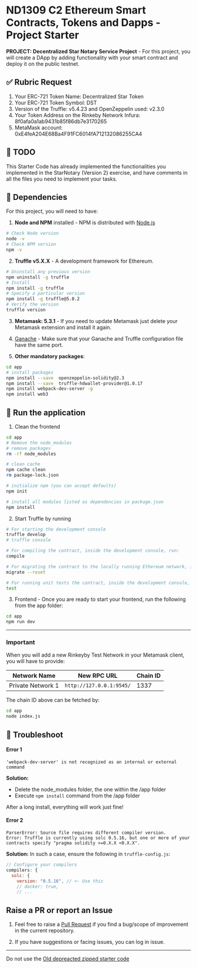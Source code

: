 # ND1309 C2 Ethereum Smart Contracts, Tokens and Dapps - Project Starter 

**PROJECT: Decentralized Star Notary Service Project** - For this project, you will create a DApp by adding functionality with your smart contract and deploy it on the public testnet.

## ✅ Rubric Request

1. Your ERC-721 Token Name: Decentralized Star Token
2. Your ERC-721 Token Symbol: DST
3. Version of the Truffle: v5.4.23 and OpenZeppelin used: v2.3.0 
4. Your Token Address on the Rinkeby Network Infura: 8f0afa0a1ab9431b85f86db7e3170265 
5. MetaMask account: 0xE4feA204E68Ba4F91FC6014fA712132086255CA4

## 🔖 TODO
This Starter Code has already implemented the functionalities you implemented in the StarNotary (Version 2) exercise, and have comments in all the files you need to implement your tasks.

## 🚦 Dependencies
For this project, you will need to have:

1. **Node and NPM** installed - NPM is distributed with [Node.js](https://www.npmjs.com/get-npm)

```bash
# Check Node version
node -v
# Check NPM version
npm -v
```

2. **Truffle v5.X.X** - A development framework for Ethereum. 

```bash
# Uninstall any previous version
npm uninstall -g truffle
# Install
npm install -g truffle
# Specify a particular version
npm install -g truffle@5.0.2
# Verify the version
truffle version
```
3. **Metamask: 5.3.1** - If you need to update Metamask just delete your Metamask extension and install it again.


4. [Ganache](https://www.trufflesuite.com/ganache) - Make sure that your Ganache and Truffle configuration file have the same port.


5. **Other mandatory packages**:

```bash
cd app
# install packages
npm install --save  openzeppelin-solidity@2.3
npm install --save  truffle-hdwallet-provider@1.0.17
npm install webpack-dev-server -g
npm install web3
```

## 🚀 Run the application

1. Clean the frontend 

```bash
cd app
# Remove the node_modules  
# remove packages
rm -rf node_modules

# clean cache
npm cache clean
rm package-lock.json

# initialize npm (you can accept defaults)
npm init

# install all modules listed as dependencies in package.json
npm install
```

2. Start Truffle by running
```bash
# For starting the development console
truffle develop
# truffle console

# For compiling the contract, inside the development console, run:
compile

# For migrating the contract to the locally running Ethereum network, inside the development console
migrate --reset

# For running unit tests the contract, inside the development console, run:
test
```

3. Frontend - Once you are ready to start your frontend, run the following from the app folder:
```bash
cd app
npm run dev
```

---

### Important

When you will add a new Rinkeyby Test Network in your Metamask client, you will have to provide:

| Network Name | New RPC URL | Chain ID |
|---|---|---|
|Private Network 1|`http://127.0.0.1:9545/`|1337 |

The chain ID above can be fetched by:
```bash
cd app
node index.js
```

## 🤔 Troubleshoot

#### Error 1 
```
'webpack-dev-server' is not recognized as an internal or external command
```
**Solution:**
- Delete the node_modules folder, the one within the /app folder
- Execute `npm install` command from the /app folder

After a long install, everything will work just fine!


#### Error 2
```
ParserError: Source file requires different compiler version. 
Error: Truffle is currently using solc 0.5.16, but one or more of your contracts specify "pragma solidity >=0.X.X <0.X.X".
```
**Solution:** In such a case, ensure the following in `truffle-config.js`:
```js
// Configure your compilers  
compilers: {    
  solc: {      
    version: "0.5.16", // <- Use this        
    // docker: true,
    // ...
```

## Raise a PR or report an Issue
1. Feel free to raise a [Pull Request](https://github.com/udacity/nd1309-p2-Decentralized-Star-Notary-Service-Starter-Code/pulls) if you find a bug/scope of improvement in the current repository. 

2. If you have suggestions or facing issues, you can log in issue. 

---

Do not use the [Old depreacted zipped starter code](https://s3.amazonaws.com/video.udacity-data.com/topher/2019/January/5c51c4c0_project-5-starter-code/project-5-starter-code.zip)
